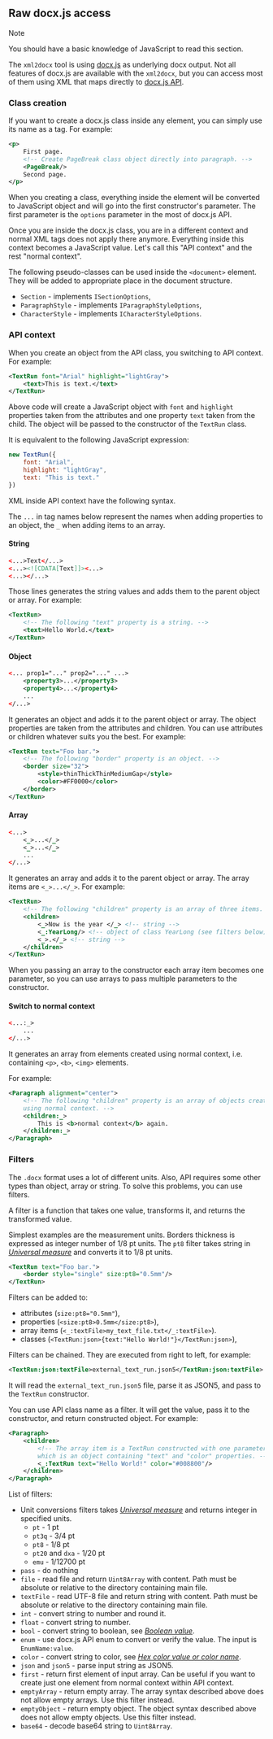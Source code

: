 ## Raw docx.js access

> [!NOTE]
> You should have a basic knowledge of JavaScript to read this section.

The `xml2docx` tool is using [docx.js](https://docx.js.org/) as underlying
docx output. Not all features of docx.js are available with the `xml2docx`,
but you can access most of them using XML that maps directly to
[docx.js API](https://docx.js.org/api/).

### Class creation

If you want to create a docx.js class inside any element, you can simply use
its name as a tag. For example:

```xml
<p>
    First page.
    <!-- Create PageBreak class object directly into paragraph. -->
    <PageBreak/>
    Second page.
</p>
```

When you creating a class, everything inside the element
will be converted to JavaScript object and will go into
the first constructor's parameter. The first parameter is
the `options` parameter in the most of docx.js API.

Once you are inside the docx.js class, you are in a different context and normal
XML tags does not apply there anymore. Everything inside this context becomes
a JavaScript value. Let's call this "API context" and the rest "normal context".

The following pseudo-classes can be used inside the `<document>` element.
They will be added to appropriate place in the document structure.
* `Section` - implements `ISectionOptions`,
* `ParagraphStyle` - implements `IParagraphStyleOptions`,
* `CharacterStyle` - implements `ICharacterStyleOptions`.

### API context

When you create an object from the API class, you switching to API context.
For example:

```xml
<TextRun font="Arial" highlight="lightGray">
    <text>This is text.</text>
</TextRun>
```

Above code will create a JavaScript object with `font` and `highlight` properties
taken from the attributes and one property `text` taken from the child. The
object will be passed to the constructor of the `TextRun` class.

It is equivalent to the following JavaScript expression:

```js
new TextRun({
    font: "Arial",
    highlight: "lightGray",
    text: "This is text."
})
```

XML inside API context have the following syntax.

The `...` in tag names below represent the names when adding
properties to an object, the `_` when adding items to an array.

#### String

```xml
<...>Text</...>
<...><![CDATA[Text]]><...>
<...></...>
```

Those lines generates the string values and adds them to the parent
object or array. For example:

```xml
<TextRun>
    <!-- The following "text" property is a string. -->
    <text>Hello World.</text>
</TextRun>
```

#### Object

```xml
<... prop1="..." prop2="..." ...>
    <property3>...</property3>
    <property4>...</property4>
    ...
</...>
```

It generates an object and adds it to the parent object or array.
The object properties are taken from the attributes and children.
You can use attributes or children whatever suits you the best.
For example:

```xml
<TextRun text="Foo bar.">
    <!-- The following "border" property is an object. -->
    <border size="32">
        <style>thinThickThinMediumGap</style>
        <color>#FF0000</color>
    </border>
</TextRun>
```

#### Array

```xml
<...>
    <_>...</_>
    <_>...</_>
    ...
</...>
```
It generates an array and adds it to the parent object or array.
The array items are `<_>...</_>`.
For example:

```xml
<TextRun>
    <!-- The following "children" property is an array of three items. -->
    <children>
        <_>Now is the year </_> <!-- string -->
        <_:YearLong/> <!-- object of class YearLong (see filters below) -->
        <_>.</_> <!-- string -->
    </children>
</TextRun>
```

When you passing an array to the constructor each array item becomes
one parameter, so you can use arrays to pass multiple parameters
to the constructor.

#### Switch to normal context

```xml
<...:_>
    ...
</...>
```

It generates an array from elements created using normal context, i.e.
containing `<p>`, `<b>`, `<img>` elements.

For example:

```xml
<Paragraph alignment="center">
    <!-- The following "children" property is an array of objects created
    using normal context. -->
    <children:_>
        This is <b>normal context</b> again.
    </children:_>
</Paragraph>
```

### Filters

The `.docx` format uses a lot of different units. Also, API requires some other
types than object, array or string. To solve this problems, you can use filters.

A filter is a function that takes one value, transforms it, and returns the
transformed value.

Simplest examples are the measurement units. Borders thickness is expressed as
integer number of 1/8 pt units. The `pt8` filter takes string in
*[Universal measure](attributes.md#universal-measure)* and converts it to
1/8 pt units.

```xml
<TextRun text="Foo bar.">
    <border style="single" size:pt8="0.5mm"/>
</TextRun>
```

Filters can be added to:
* attributes (`size:pt8="0.5mm"`),
* properties (`<size:pt8>0.5mm</size:pt8>`),
* array items (`<_:textFile>my_text_file.txt</_:textFile>`).
* classes (`<TextRun:json>{text:"Hello World!"}</TextRun:json>`),

Filters can be chained. They are executed from right to left, for example:

```xml
<TextRun:json:textFile>external_text_run.json5</TextRun:json:textFile>
```

It will read the `external_text_run.json5` file, parse it as JSON5, and
pass to the `TextRun` constructor.

You can use API class name as a filter. It will get the value, pass it to the constructor,
and return constructed object. For example:

```xml
<Paragraph>
    <children>
        <!-- The array item is a TextRun constructed with one parameter
        which is an object containing "text" and "color" properties. -->
        <_:TextRun text="Hello World!" color="#008800"/>
    </children>
</Paragraph>
```

List of filters:
* Unit conversions filters takes *[Universal measure](attributes.md#universal-measure)*
  and returns integer in specified units.
    * `pt` - 1 pt
    * `pt3q` - 3/4 pt
    * `pt8` - 1/8 pt
    * `pt20` and `dxa` - 1/20 pt
    * `emu` - 1/12700 pt
* `pass` - do nothing
* `file` - read file and return `Uint8Array` with content. Path must be absolute or relative to the directory containing main file.
* `textFile` - read UTF-8 file and return string with content. Path must be absolute or relative to the directory containing main file.
* `int` - convert string to number and round it.
* `float` - convert string to number.
* `bool` - convert string to boolean, see *[Boolean value](attributes.md#boolean-value)*.
* `enum` - use docx.js API enum to convert or verify the value. The input is `EnumName:value`.
* `color` - convert string to color, see *[Hex color value or color name](attributes.md#color)*.
* `json` and `json5` - parse input string as JSON5.
* `first` - return first element of input array. Can be useful if you want to create just one element from normal context within API context.
* `emptyArray` - return empty array. The array syntax described above does not allow empty arrays. Use this filter instead.
* `emptyObject` - return empty object. The object syntax described above does not allow empty objects. Use this filter instead.
* `base64` - decode base64 string to `Uint8Array`.